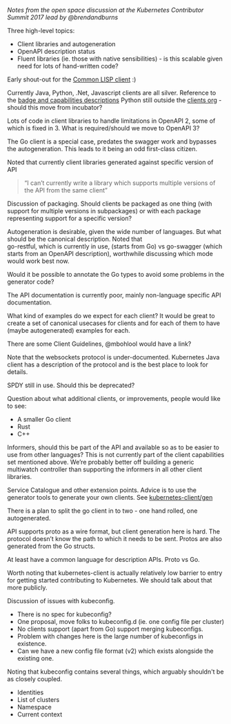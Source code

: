 _Notes from the open space discussion at the Kubernetes Contributor Summit 2017 lead by @brendandburns_

Three high-level topics:

* Client libraries and autogeneration
* OpenAPI description status
* Fluent libraries (ie. those with native sensibilities) - is this scalable given need for lots of hand-written code?

Early shout-out for the [Common LISP client](https://github.com/brendandburns/cl-k8s) :)

Currently Java, Python, .Net, Javascript clients are all silver. Reference to the [badge and capabilities descriptions](/contributors/design-proposals/api-machinery/csi-new-client-library-procedure.md#client-capabilities)
Python still outside the [clients org](https://github.com/kubernetes-client/) - should this move from incubator?

Lots of code in client libraries to handle limitations in OpenAPI 2, some of which is fixed in 3. What is required/should we move to OpenAPI 3?

The Go client is a special case, predates the swagger work and bypasses the autogeneration. This leads to it being an odd first-class citizen.

Noted that currently client libraries generated against specific version of API
> “I can’t currently write a library which supports multiple versions of the API from the same client”

Discussion of packaging. Should clients be packaged as one thing (with support for multiple versions in  subpackages) or with each package representing support for a specific version?

Autogeneration is desirable, given the wide number of languages. But what should be the canonical description. Noted that  
go-restful, which is currently in use, (starts from Go) vs go-swagger (which starts from an OpenAPI description), worthwhile discussing which mode would work best now.

Would it be possible to annotate the Go types to avoid some problems in the generator code?

The API documentation is currently poor, mainly non-language specific API documentation.

What kind of examples do we expect for each client? It would be great to create a set of canonical usecases for clients and for each of them to have (maybe autogenerated) examples for each.

There are some Client Guidelines, @mbohlool would have a link?

Note that the websockets protocol is under-documented. Kubernetes Java client has a description of the protocol and is the best place to look for details.

SPDY still in use. Should this be deprecated?

Question about what additional clients, or improvements, people would like to see:
* A smaller Go client
* Rust
* C++

Informers, should this be part of the API and available so as to be easier to use from other languages? This is not currently part of the client capabilities set mentioned above. We’re probably better off building a generic multiwatch controller than supporting the informers in all other client libraries.

Service Catalogue and other extension points. Advice is to use the generator tools to generate your own clients. See [kubernetes-client/gen](https://github.com/kubernetes-client/gen)

There is a plan to split the go client in to two - one hand rolled, one autogenerated.

API supports proto as a wire format, but client generation here is hard. The protocol doesn’t know the path to which it needs to be sent. Protos are also generated from the Go structs.

At least have a common language for description APIs. Proto vs Go.

Worth noting that kubernetes-client is actually relatively low barrier to entry for getting started contributing to Kubernetes. We should talk about that more publicly.

Discussion of issues with kubeconfig.

* There is no spec for kubeconfig?
* One proposal, move folks to kubeconfig.d (ie. one config file per cluster)
* No clients support (apart from Go) support merging kubeconfigs.
* Problem with changes here is the large number of kubeconfigs in existence.
* Can we have a new config file format (v2) which exists alongside the existing one.

Noting that kubeconfig contains several things, which arguably shouldn't be as closely coupled.

* Identities
* List of clusters
* Namespace
* Current context
